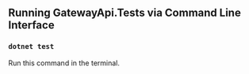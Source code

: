 ## Running GatewayApi.Tests via Command Line Interface

### `dotnet test`

Run this command in the terminal.